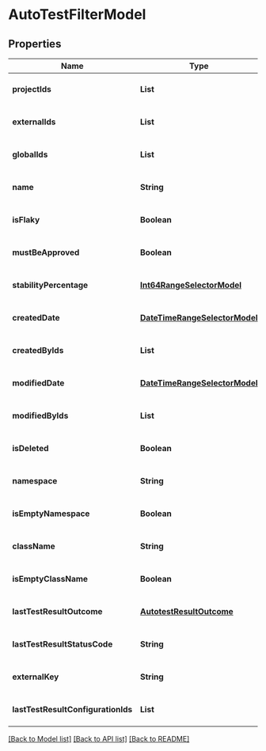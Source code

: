 # AutoTestFilterModel
## Properties

| Name | Type | Description | Notes |
|------------ | ------------- | ------------- | -------------|
| **projectIds** | **List** |  | [optional] [default to null] |
| **externalIds** | **List** |  | [optional] [default to null] |
| **globalIds** | **List** |  | [optional] [default to null] |
| **name** | **String** |  | [optional] [default to null] |
| **isFlaky** | **Boolean** |  | [optional] [default to null] |
| **mustBeApproved** | **Boolean** |  | [optional] [default to null] |
| **stabilityPercentage** | [**Int64RangeSelectorModel**](Int64RangeSelectorModel.md) |  | [optional] [default to null] |
| **createdDate** | [**DateTimeRangeSelectorModel**](DateTimeRangeSelectorModel.md) |  | [optional] [default to null] |
| **createdByIds** | **List** |  | [optional] [default to null] |
| **modifiedDate** | [**DateTimeRangeSelectorModel**](DateTimeRangeSelectorModel.md) |  | [optional] [default to null] |
| **modifiedByIds** | **List** |  | [optional] [default to null] |
| **isDeleted** | **Boolean** |  | [optional] [default to null] |
| **namespace** | **String** |  | [optional] [default to null] |
| **isEmptyNamespace** | **Boolean** |  | [optional] [default to null] |
| **className** | **String** |  | [optional] [default to null] |
| **isEmptyClassName** | **Boolean** |  | [optional] [default to null] |
| **lastTestResultOutcome** | [**AutotestResultOutcome**](AutotestResultOutcome.md) |  | [optional] [default to null] |
| **lastTestResultStatusCode** | **String** |  | [optional] [default to null] |
| **externalKey** | **String** |  | [optional] [default to null] |
| **lastTestResultConfigurationIds** | **List** |  | [optional] [default to null] |

[[Back to Model list]](../README.md#documentation-for-models) [[Back to API list]](../README.md#documentation-for-api-endpoints) [[Back to README]](../README.md)

